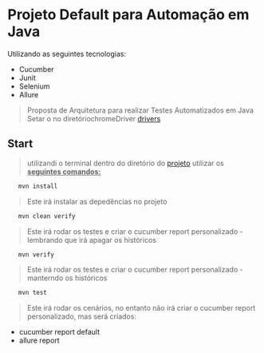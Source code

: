 # Projeto Default para Automação em Java
Utilizando as seguintes tecnologias:
- Cucumber
- Junit
- Selenium
- Allure
> Proposta de Arquitetura para realizar Testes Automatizados em Java
> Setar o no diretóriochromeDriver [drivers](./project_default/src/test/resources/drivers/) 
## Start
> utilizandi o terminal dentro do diretório do [projeto](./project_default/) utilizar os <u><b>seguintes comandos:</b></u>
```bash
   mvn install
```
> Este irá instalar as depedências no projeto
```bash
   mvn clean verify
```
> Este irá rodar os testes e criar o cucumber report personalizado - lembrando que irá apagar os históricos
```bash
   mvn verify
```
> Este irá rodar os testes e criar o cucumber report personalizado - manterndo os históricos
```bash
   mvn test
```
> Este irá rodar os cenários, no entanto não irá criar o cucumber report personalizado, mas será criados:
- cucumber report default
- allure report
